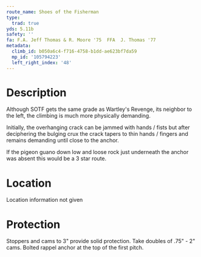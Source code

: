 ```yaml
---
route_name: Shoes of the Fisherman
type:
  trad: true
yds: 5.11b
safety: ''
fa: F.A. Jeff Thomas & R. Moore '75  FFA  J. Thomas '77
metadata:
  climb_id: b050a6c4-f716-4758-b1dd-ae623bf7da59
  mp_id: '105794223'
  left_right_index: '48'
---
```

# Description
Although SOTF gets the same grade as Wartley's Revenge, its neighbor to the left, the climbing is much more physically demanding.

Initially, the overhanging crack can be jammed with hands / fists but after deciphering the bulging crux the crack tapers to thin hands / fingers and remains demanding until close to the anchor.

If the pigeon guano down low and loose rock just underneath the anchor was absent this would be a 3 star route.

# Location
Location information not given

# Protection
Stoppers and cams to 3" provide solid protection. Take doubles of .75" - 2" cams. Bolted rappel anchor at the top of the first pitch.
